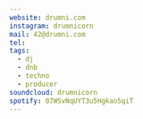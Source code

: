 ```yaml
---
website: drumni.com
instagram: drumnicorn
mail: 42@drumni.com
tel: 
tags:
  - dj
  - dnb
  - techno
  - producer
soundcloud: drumnicorn
spotify: 07WSvNqUYT3u5Hgkao5qiT
---
```


